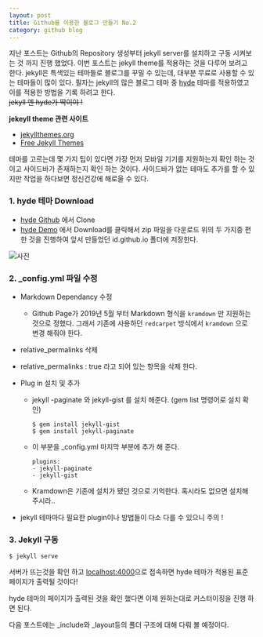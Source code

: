 ```yaml
---
layout: post
title: Github를 이용한 블로그 만들기 No.2
category: github blog
---
```


지난 포스트는 Github의 Repository 생성부터 jekyll server를 설치하고 구동 시켜보는 것 까지 진행 했었다. 이번 포스트는 jekyll theme를 적용하는 것을 다루어 보려고 한다.  jekyll은  특색있는 테마들로 블로그를 꾸밀 수 있는데, 대부분 무료로 사용할 수 있는 테마들이 많이 있다.  필자는 jekyll의 많은 블로그 테마 중 [hyde](https://github.com/poole/hyde) 테마를 적용하였고 이를 적용한 방법을 기록 하려고 한다.  
~~jekyll 엔 hyde가 딱이야 !~~ 



**jekeyll theme 관련 사이트**

* [jekyllthemes.org](http://jekyllthemes.org/)
* [Free Jekyll Themes](https://jekyllthemes.io/free)

테마를 고르는데 몇 가지 팁이 있다면 가장 먼저 모바일 기기를 지원하는지 확인 하는 것이고 사이드바가 존재하는지 확인 하는 것이다.   사이드바가 없는 테마도 추가를 할 수 있지만 작업을 하다보면 정신건강에 해로울 수 있다. 



### 1. hyde 테마 Download

* [hyde Github](https://github.com/poole/hyde) 에서 Clone
* [hyde Demo](https://hyde.getpoole.com/) 에서 Download를 클릭해서 zip 파일을 다운로드 
위의 두 가지중 편한 것을 진행하여 앞서 만들었던 id.github.io 폴더에 저장한다. 

![사진](https://bearshub.github.io/assets/img/github/github_blog_6.png) 





### 2. _config.yml 파일 수정 

+ Markdown Dependancy 수정 

  + Github Page가 2019년 5월 부터 Markdown 형식을 ```kramdown``` 만 지원하는 것으로 정했다. 그래서 기존에 사용하던 ```redcarpet``` 방식에서 ```kramdown``` 으로 변경 해줘야 한다.  

+ relative_permalinks 삭제
  
+ relative_permalinks : true 라고 되어 있는 항목을 삭제 한다. 
  
+ Plug in 설치 및  추가
  + jekyll -paginate 와 jekyll-gist 를 설치 해준다.  (gem list 명령어로 설치 확인)
	```jekyll
	$ gem install jekyll-gist
	$ gem install jekyll-paginate
	```
  + 이 부분을 _config.yml 마지막 부분에 추가 해 준다. 
	```
	plugins:
	- jekyll-paginate
	- jekyll-gist
	```
  + Kramdown은 기존에 설치가 됐던 것으로 기억한다. 혹시라도 없으면 설치해 주시라.. 
  
+ jekyll 테마마다 필요한 plugin이나 방법들이 다소 다를 수 있으니 주의 ! 

  

### 3. Jekyll 구동
```jekyll
$ jekyll serve 
```

서버가 뜨는것을 확인 하고 [localhost:4000](http://localhost:4000)으로 접속하면 hyde 테마가 적용된 표준 페이지가 출력될 것이다!  

hyde 테마의 페이지가 출력된 것을 확인 했다면 이제 원하는대로 커스터이징을 진행 하면 된다.


다음 포스트에는 _include와 _layout등의 폴더 구조에 대해 다뤄 볼 예정이다. 



























































